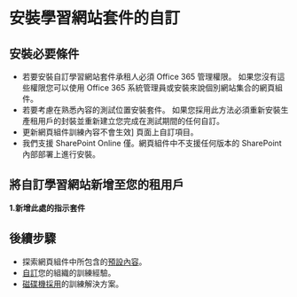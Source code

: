 # <a name="install-the-custom-learning-site-package"></a>安裝學習網站套件的自訂

## <a name="prerequisite-for-installation"></a>安裝必要條件

- 若要安裝自訂學習網站套件承租人必須 Office 365 管理權限。 如果您沒有這些權限您可以使用 Office 365 系統管理員或安裝來說個別網站集合的網頁組件。
- 若要考慮在熟悉內容的測試位置安裝套件。 如果您採用此方法必須重新安裝生產租用戶的封裝並重新建立您完成在測試期間的任何自訂。 
- 更新網頁組件訓練內容不會生效] 頁面上自訂項目。
- 我們支援 SharePoint Online 僅。網頁組件中不支援任何版本的 SharePoint 內部部署上進行安裝。

## <a name="add-the-custom-learning-site-to-your-tenant"></a>將自訂學習網站新增至您的租用戶 

**1.新增此處的指示套件**



## <a name="next-steps"></a>後續步驟
- 探索網頁組件中所包含的[預設內容](sitecontent.md)。
- [自訂](customization.md)您的組織的訓練經驗。
- [磁碟機採用](driveadoption.md)的訓練解決方案。

